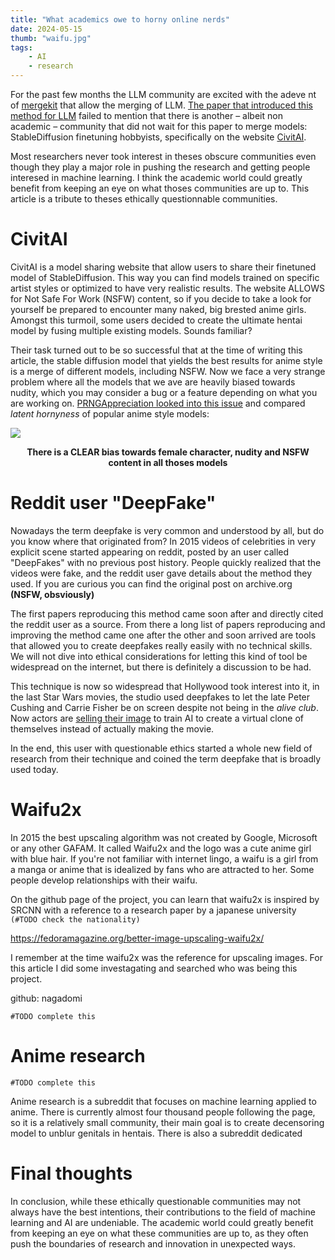 ```yaml
---
title: "What academics owe to horny online nerds"
date: 2024-05-15
thumb: "waifu.jpg"
tags:
    - AI
    - research
---
```


For the past few months the LLM community are excited with the adeve nt of [mergekit](https://github.com/arcee-ai/mergekit) that allow the merging of LLM. [The paper that introduced this method for LLM](https://arxiv.org/abs/2306.01708) failed to mention that there is another – albeit non academic – community that did not wait for this paper to merge models: StableDiffusion finetuning hobbyists, specifically on the website [CivitAI](https://civitai.com/).

Most researchers never took interest in theses obscure communities even though they play a major role in pushing the research and getting people interesed in machine learning. I think the academic world could greatly benefit from keeping an eye on what thoses communities are up to. This article is a tribute to theses ethically questionnable communities.

# CivitAI

CivitAI is a model sharing website that allow users to share their finetuned model of StableDiffusion. This way you can find models trained on specific artist styles or optimized to have very realistic results. The website ALLOWS for Not Safe For Work (NSFW) content, so if you decide to take a look for yourself be prepared to encounter many naked, big brested anime girls. Amongst this turmoil, some users decided to create the ultimate hentai model by fusing multiple existing models. Sounds familiar?

Their task turned out to be so successful that at the time of writing this article, the stable diffusion model that yields the best results for anime style is a merge of different models, including NSFW. Now we face a very strange problem where all the models that we ave are heavily biased towards nudity, which you may consider a bug or a feature depending on what you are working on. [PRNGAppreciation looked into this issue](https://www.reddit.com/r/StableDiffusion/comments/12huyk4/evaluation_of_the_latent_horniness_of_the_most/) and compared *latent hornyness* of popular anime style models:

![](/blog/assets/img/evaluation-of-the-latent-horniness-of-the-most-popular.webp)

<center><b>
There is a CLEAR bias towards female character, nudity and NSFW content in all thoses models
</b></center>

# Reddit user "DeepFake"

Nowadays the term deepfake is very common and understood by all, but do you know where that originated from? In 2015 videos of celebrities in very explicit scene started appearing on reddit, posted by an user called "DeepFakes" with no previous post history. People quickly realized that the videos were fake, and the reddit user gave details about the method they used. If you are curious you can find the original post on archive.org **(NSFW, obsviously)**

The first papers reproducing this method came soon after and directly cited the reddit user as a source. From there a long list of papers reproducing and improving the method came one after the other and soon arrived are tools that allowed you to create deepfakes really easily with no technical skills. We will not dive into ethical considerations for letting this kind of tool be widespread on the internet, but there is definitely a discussion to be had.

This technique is now so widespread that Hollywood took interest into it, in the last Star Wars movies, the studio used deepfakes to let the late Peter Cushing and Carrie Fisher be on screen despite not being in the *alive club*. Now actors are [selling their image](https://www.theinformation.com/articles/dont-put-your-head-in-the-sand-stars-are-quietly-inking-deals-to-license-their-ai-doubles) to train AI to create a virtual clone of themselves instead of actually making the movie.

In the end, this user with questionable ethics started a whole new field of research from their technique and coined the term deepfake that is broadly used today.

# Waifu2x

In 2015 the best upscaling algorithm was not created by Google, Microsoft or any other GAFAM. It called Waifu2x and the logo was a cute anime girl with blue hair. If you're not familiar with internet lingo, a waifu is a girl from a manga or anime that is idealized by fans who are attracted to her. Some people develop relationships with their waifu.

On the github page of the project, you can learn that waifu2x is inspired by SRCNN with a reference to a research paper by a japanese university ```(#TODO check the nationality)```

https://fedoramagazine.org/better-image-upscaling-waifu2x/

I remember at the time waifu2x was the reference for upscaling images. For this article I did some investagating and searched who was being this project.

github: nagadomi

```#TODO complete this```

# Anime research

``` #TODO complete this ```

Anime research is a subreddit that focuses on machine learning applied to anime.
There is currently almost four thousand people following the page, so it is a relatively small community, their main goal is to create decensoring model to unblur genitals in hentais.
There is also a subreddit dedicated 


# Final thoughts

In conclusion, while these ethically questionable communities may not always have the best intentions, their contributions to the field of machine learning and AI are undeniable. The academic world could greatly benefit from keeping an eye on what these communities are up to, as they often push the boundaries of research and innovation in unexpected ways.